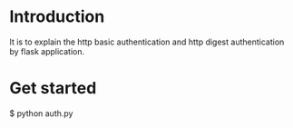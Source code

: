 # Introduction
It is to explain the http basic authentication and http digest authentication by flask application.

# Get started
$ python auth.py


